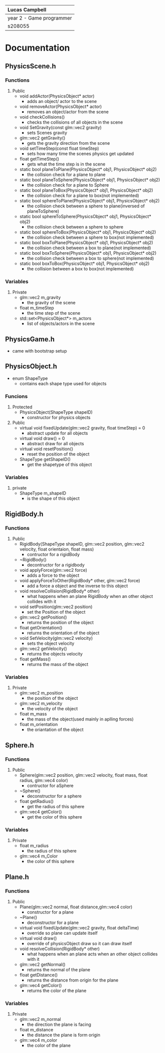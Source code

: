 Lucas Campbell |
:------ |
year 2 - Game programmer |
s208055 |

# Documentation
## PhysicsScene.h
### Functions
1. Public
   - void addActor(PhysicsObject* actor)
     - adds an object/ actor to the scene 
   - void removeActor(PhysicsObject* actor)
     - removes an object/actor from the scene
   - void checkCollisions()
      - checks the collisions of all objects in the scene
   - void SetGravity(const glm::vec2 gravity)
     - sets Scenes gravity
   - glm::vec2 getGravity()
     - gets the gravity direction from the scene
   - void setTimeStep(const float timeStep) 
     - sets how many time the scenes physics get updated
   - float getTimeStep()
     - gets what the time step is in the scene
   - static bool planeToPlane(PhysicsObject* obj1, PhysicsObject* obj2)
     - the collision check for a plane to plane
   - static bool planeToSphere(PhysicsObject* obj1, PhysicsObject* obj2)
     - the collision check for a plane to Sphere
   - static bool planeToBox(PhysicsObject* obj1, PhysicsObject* obj2)
     - the collision check for a plane to box(not implemented)
   - static bool sphereToPlane(PhysicsObject* obj1, PhysicsObject* obj2)
     - the collision check between a sphere to plane(inversed of planeToSphere)
   - static bool sphereToSphere(PhysicsObject* obj1, PhysicsObject* obj2)
     - the collision check between a sphere to sphere
   - static bool sphereToBox(PhysicsObject* obj1, PhysicsObject* obj2)
     - the collision check between a sphere to box(not implemented)
   - static bool boxToPlane(PhysicsObject* obj1, PhysicsObject* obj2)
     - the collision check between a box to plane(not implemented)
   - static bool boxToSphere(PhysicsObject* obj1, PhysicsObject* obj2)
     - the collision check between a box to sphere(not implemented)
   - static bool boxToBox(PhysicsObject* obj1, PhysicsObject* obj2)
     - the collision between a box to box(not implemented)
### Variables
1. Private
   - glm::vec2 m_gravity
     - the gravity of the scene
   - float m_timeStep
      - the time step of the scene
   - std::set<PhysicsObject*> m_actors
      - list of objects/actors in the scene

## PhysicsGame.h
- came with bootstrap setup

## PhysicsObject.h
- enum ShapeType
  - contains each shape type used for objects

### Funcions
1. Protected
   - PhysicsObject(ShapeType shapeID)
     - constructor for physics objects
2. Public 
   - virtual void fixedUpdate(glm::vec2 gravity, float timeStep) = 0
     - abstract update for all objects
   - virtual void draw() = 0
     - abstract draw for all objects
   - virtual void resetPosition()
     - reset the position of the object
   - ShapeType getShapeID()
     - get the shapetype of this object
### Variables
1. private
   - ShapeType m_shapeID
     - is the shape of this object
## RigidBody.h
### Functions
1. Public
   - RigidBody(ShapeType shapeID, glm::vec2 position, glm::vec2 velocity, float orientaion, float mass)
     - contructor for a rigidBody
   - ~RigidBody()
     - decontructor for a rigidbody
   - void applyForce(glm::vec2 force)
     - adds a force to the object 
   - void applyForceToOther(RigidBody* other, glm::vec2 force)
     - add a force a object and the inverse to this object
   - void resolveCollision(RigidBody* other)
     - what happens when an plane RigidBody when an other object collides with it
   - void setPosition(glm::vec2 position)
     - set the Position of the object
   - glm::vec2 getPosition()
     - returns the position of the object
   - float getOrientation()
     - returns the orientation of the object
   - void SetVelocity(glm::vec2 velocity)
     - sets the object velocity
   - glm::vec2 getVelocity()
     - returns the objects velocity
   - float getMass()
     - returns the mass of the object

### Variables
1. Private
   - glm::vec2 m_position
     - the position of the object
   - glm::vec2 m_velocity
     - the velocity of the object
   - float m_mass
     - the mass of the object(used mainly in aplling forces)
   - float m_orientation 
     - the oriantation of the object
## Sphere.h
### Functions
1. Public
   - Sphere(glm::vec2 position, glm::vec2 velocity, float mass, float radius, glm::vec4 color)
     - contructor for aSphere
   - ~Sphere()
     - deconstructor for a sphere
   - float getRadius()
     - get the radius of this sphere
   - glm::vec4 getColor()
     - get the color of this sphere

### Variables
1. Private
   - float m_radius
     - the radius of this sphere
   - glm::vec4 m_Color
     - the color of this sphere
## Plane.h
### Functions
1. Public
   - Plane(glm::vec2 normal, float distance,glm::vec4 color)
     - constructor for a plane
   - ~Plane()
     - deconstructor for a plane
   - virtual void fixedUpdate(glm::vec2 gravity, float deltaTime)
     - override so plane can update itself
   - virtual void draw()
     - override of physicsObject draw so it can draw itself
   - void resolveCollision(RigidBody* other)
     - what happens when an plane acts when an other object collides with it
   - glm::vec2 getNormal()
     - returns the normal of the plane
   - float getDistance()
     - returns the distance from origin for the plane
   - glm::vec4 getColor()
     - returns the color of the plane

### Variables
1. Private
   - glm::vec2 m_normal
     - the direction the plane is facing
   - float m_distance
     -  the distance the plane is form origin
   - glm::vec4 m_color
     - the color of the plane